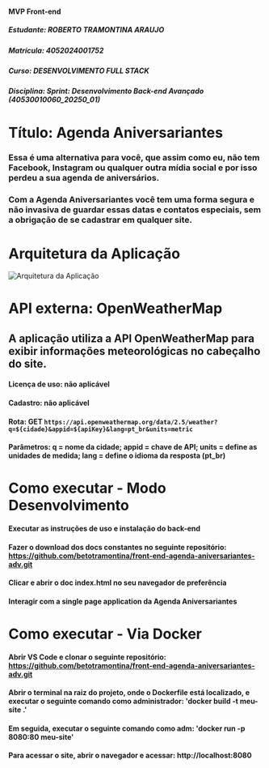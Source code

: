 #### MVP Front-end
##### Estudante: ROBERTO TRAMONTINA ARAUJO
##### Matrícula: 4052024001752
##### Curso: DESENVOLVIMENTO FULL STACK
##### Disciplina: Sprint: Desenvolvimento Back-end Avançado (40530010060_20250_01)
# Título: Agenda Aniversariantes 
### Essa é uma alternativa para você, que assim como eu, não tem Facebook, Instagram ou qualquer outra mídia social e por isso perdeu a sua agenda de aniversários. 
### Com a Agenda Aniversariantes você tem uma forma segura e não invasiva de guardar essas datas e contatos especiais, sem a obrigação de se cadastrar em qualquer site.  

# Arquitetura da Aplicação
![Arquitetura da Aplicação](https://github.com/user-attachments/assets/7bd27eac-5c9b-4c6c-b30c-6ca6a9d0557e)

# API externa: OpenWeatherMap
## A aplicação utiliza a API OpenWeatherMap para exibir informações meteorológicas no cabeçalho do site.
#### Licença de uso: não aplicável
#### Cadastro: não aplicável
#### Rota: GET `https://api.openweathermap.org/data/2.5/weather?q=${cidade}&appid=${apiKey}&lang=pt_br&units=metric`
#### Parâmetros: q = nome da cidade; appid = chave de API; units = define as unidades de medida; lang = define o idioma da resposta (pt_br)

# Como executar - Modo Desenvolvimento
#### Executar as instruções de uso e instalação do back-end
#### Fazer o download dos docs constantes no seguinte repositório: https://github.com/betotramontina/front-end-agenda-aniversariantes-adv.git 
#### Clicar e abrir o doc index.html no seu navegador de preferência
#### Interagir com a single page application da Agenda Aniversariantes

# Como executar - Via Docker
#### Abrir VS Code e clonar o seguinte repositório: https://github.com/betotramontina/front-end-agenda-aniversariantes-adv.git
#### Abrir o terminal na raiz do projeto, onde o Dockerfile está localizado, e executar o seguinte comando como administrador: 'docker build -t meu-site .'
#### Em seguida, executar o seguinte comando como adm: 'docker run -p 8080:80 meu-site'
#### Para acessar o site, abrir o navegador e acessar: http://localhost:8080
